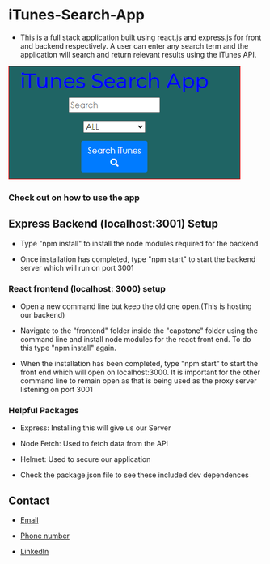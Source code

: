 # iTunes-Search-App

* This is a full stack application built using react.js and express.js for front and backend respectively. 
   A user can enter any search term and the application will search and return relevant results using the iTunes API.

 ![Screenshot](https://github.com/Josiah-Sithole/iTunes-Search-App/blob/main/screenshot/itunesSearchApp.PNG)

 ### Check out on how to use the app

 ## Express Backend (localhost:3001) Setup

   * Type "npm install" to install the node modules required for the backend

   * Once installation has completed, type "npm start" to start the backend server which will run on port 3001

### React frontend (localhost: 3000) setup

  * Open a new command line but keep the old one open.(This is hosting our backend)

  * Navigate to the "frontend" folder inside the "capstone" folder using the command line and 
    install node modules for the react front end. To do this type "npm install" again.

  * When the installation has been completed, type "npm start" to start the front end which will open on localhost:3000. 
    It is important for the other command line to remain open as that is being used as the proxy server listening on port 3001

### Helpful Packages

  * Express: Installing this will give us our Server

  * Node Fetch: Used to fetch data from the API

  * Helmet: Used to secure our application

  * Check the package.json file to see these included dev dependences 


 ## Contact

  * [Email](sitholejosiah7@gmail.com)
  
  * [Phone number](+27603191619)

  * [LinkedIn](https://www.linkedin.com/in/josiah-sithole-40480b222/)
